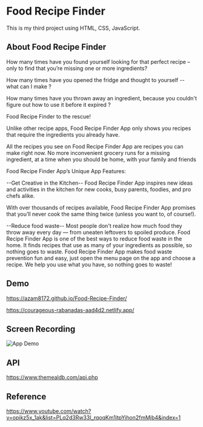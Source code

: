 # Food Recipe Finder

This is my third project using HTML, CSS, JavaScript.










## About Food Recipe Finder

How many times have you found yourself looking for that perfect recipe – only to find that you’re missing one or more ingredients?

How many times have you opened the fridge and thought to yourself -- what can I make ?

How many times have you thrown away an ingredient, because you couldn't figure out how to use it before it expired ?

Food Recipe Finder to the rescue!

Unlike other recipe apps, Food Recipe Finder App only shows you recipes that require the ingredients you already have.

All the recipes you see on Food Recipe Finder App are recipes you can make right now. No more inconvenient grocery runs for a missing ingredient, at a time when you should be home, with your family and friends




Food Recipe Finder App’s Unique App Features:

--Get Creative in the Kitchen-- Food Recipe Finder App inspires new ideas and activities in the kitchen for new cooks, busy parents, foodies, and pro chefs alike.

With over thousands of recipes available, Food Recipe Finder App promises that you’ll never cook the same thing twice (unless you want to, of course!).





--Reduce food waste-- Most people don't realize how much food they throw away every day — from uneaten leftovers to spoiled produce. Food Recipe Finder App is one of the best ways to reduce food waste in the home. It finds recipes that use as many of your ingredients as possible, so nothing goes to waste. Food Recipe Finder App makes food waste prevention fun and easy, just open the menu page on the app and choose a recipe. We help you use what you have, so nothing goes to waste!

## Demo
https://azam8172.github.io/Food-Recipe-Finder/


https://courageous-rabanadas-aad4d2.netlify.app/





## Screen Recording

![App Demo](https://media.giphy.com/media/coAouqzFMf9p2mEQOt/giphy.gif)


## API 

https://www.themealdb.com/api.php
## Reference

https://www.youtube.com/watch?v=opikz5x_1ak&list=PLq2d3Rw33I_rqoqKm1itpYihon2fmMjb4&index=1
